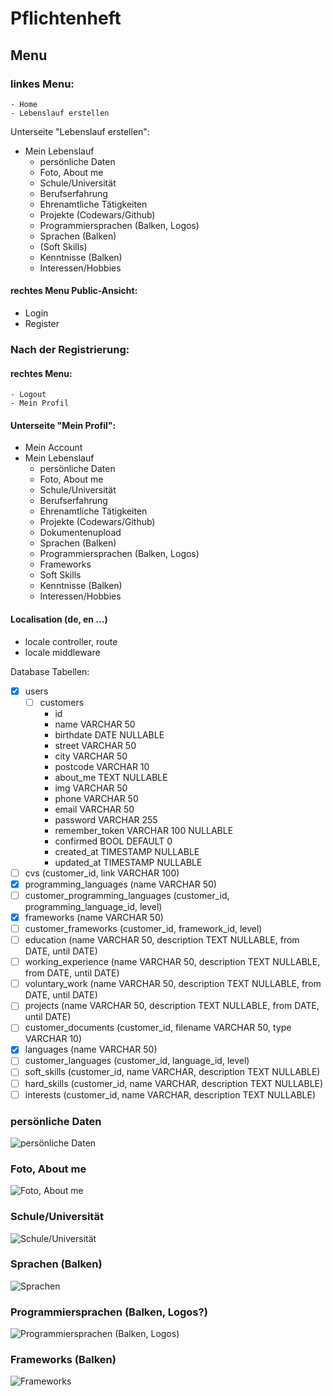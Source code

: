 # Pflichtenheft
## Menu
### linkes Menu:
	- Home
	- Lebenslauf erstellen

Unterseite "Lebenslauf erstellen":
- Mein Lebenslauf
   - persönliche Daten
   - Foto, About me
   - Schule/Universität
   - Berufserfahrung
   - Ehrenamtliche Tätigkeiten
   - Projekte (Codewars/Github)
   - Programmiersprachen (Balken, Logos)
   - Sprachen (Balken)
   - (Soft Skills)
   - Kenntnisse (Balken)
   - Interessen/Hobbies

#### rechtes Menu Public-Ansicht:
- Login
- Register

### Nach der Registrierung:
#### rechtes Menu:
    - Logout
    - Mein Profil

#### Unterseite "Mein Profil":
- Mein Account
- Mein Lebenslauf
   - persönliche Daten
   - Foto, About me
   - Schule/Universität
   - Berufserfahrung
   - Ehrenamtliche Tätigkeiten
   - Projekte (Codewars/Github)
   - Dokumentenupload
   - Sprachen (Balken)
   - Programmiersprachen (Balken, Logos)
   - Frameworks
   - Soft Skills
   - Kenntnisse (Balken)
   - Interessen/Hobbies

#### Localisation (de, en ...)
- locale controller, route
- locale middleware

Database
Tabellen:
- [x] users
  - [ ] customers
    - id 
    - name VARCHAR 50
    - birthdate DATE NULLABLE
    - street VARCHAR 50
    - city VARCHAR 50
    - postcode VARCHAR 10
    - about_me TEXT NULLABLE
    - img VARCHAR 50
    - phone VARCHAR 50
    - email VARCHAR 50
    - password VARCHAR 255
    - remember_token VARCHAR 100 NULLABLE
    - confirmed BOOL DEFAULT 0
    - created_at TIMESTAMP NULLABLE
    - updated_at TIMESTAMP NULLABLE
- [ ] cvs (customer_id, link VARCHAR 100)
- [x] programming_languages (name VARCHAR 50)
- [ ] customer_programming_languages (customer_id, programming_language_id, level)
- [x] frameworks (name VARCHAR 50)
- [ ] customer_frameworks (customer_id, framework_id, level)
- [ ] education (name VARCHAR 50, description TEXT NULLABLE, from DATE, until DATE)
- [ ] working_experience (name VARCHAR 50, description TEXT NULLABLE, from DATE, until DATE)
- [ ] voluntary_work (name VARCHAR 50, description TEXT NULLABLE, from DATE, until DATE)
- [ ] projects (name VARCHAR 50, description TEXT NULLABLE, from DATE, until DATE)
- [ ] customer_documents (customer_id, filename VARCHAR 50, type VARCHAR 10)
- [x] languages (name VARCHAR 50)
- [ ] customer_languages (customer_id, language_id, level)
- [ ] soft_skills (customer_id, name VARCHAR, description TEXT NULLABLE)
- [ ] hard_skills (customer_id, name VARCHAR, description TEXT NULLABLE)
- [ ] interests (customer_id, name VARCHAR, description TEXT NULLABLE)

### persönliche Daten
![persönliche Daten](./img/personal_data.jpg)

### Foto, About me
![Foto, About me](./img/about_me.jpg)

### Schule/Universität
![Schule/Universität](./img/education.jpg)

### Sprachen (Balken)
![Sprachen](./img/languages.jpg)

### Programmiersprachen (Balken, Logos?)
![Programmiersprachen (Balken, Logos)](./img/programming_languages.jpg)

### Frameworks (Balken)
![Frameworks](./img/frameworks.jpg)

